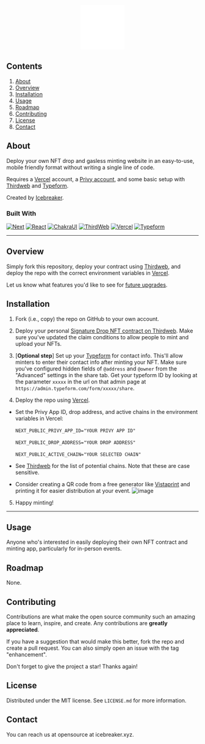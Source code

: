 <!-- PROJECT LOGO -->
<br />
<div align="center">
  <a href="https://icebreaker.xyz">
    <img src="public/logo@2x.png" alt="Logo" width="116" height="116">
  </a>
</div>

## Contents

1. [About](#about)
2. [Overview](#overview)
3. [Installation](#installation)
4. [Usage](#usage)
5. [Roadmap](#roadmap)
6. [Contributing](#contributing)
7. [License](#license)
8. [Contact](#contact)

## About

Deploy your own NFT drop and gasless minting website in an easy-to-use, mobile friendly format without writing a single line of code.

Requires a [Vercel][Vercel-url] account, a [Privy account][Privy-url], and some basic setup with [Thirdweb][Thirdweb-url] and [Typeform][Typeform-url].

Created by [Icebreaker](https://icebreaker.xyz).

### Built With

[![Next][Next.js]][next-url]
[![React][React.js]][react-url]
[![ChakraUI][ChakraUI-logo]][ChakraUI-url]
[![ThirdWeb][ThirdWeb-logo]][Thirdweb-url]
[![Vercel][Vercel-logo]][Vercel-url]
[![Typeform][Typeform-logo]][Typeform-url]

---

## Overview

Simply fork this repository, deploy your contract using [Thirdweb][Thirdweb-url], and deploy the repo with the correct environment variables in [Vercel][Vercel-url].

Let us know what features you'd like to see for [future upgrades](#contributing).

## Installation

1. Fork (i.e., copy) the repo on GitHub to your own account.

2. Deploy your personal [Signature Drop NFT contract on Thirdweb][1]. Make sure you've updated the claim conditions to allow people to mint and upload your NFTs.

[1]: https://portal.thirdweb.com/pre-built-contracts/signature-drop 'Thirdweb Signature Drop Contract'

3. [**Optional step**] Set up your [Typeform][Typeform-url] for contact info. This'll allow minters to enter their contact info after minting your NFT. Make sure you've configured hidden fields of `@address` and `@owner` from the "Advanced" settings in the share tab. Get your typeform ID by looking at the parameter `xxxxx` in the url on that admin page at `https://admin.typeform.com/form/xxxxx/share`.

4. Deploy the repo using [Vercel][Vercel-url].

- Set the Privy App ID, drop address, and active chains in the environment variables in Vercel:

  `NEXT_PUBLIC_PRIVY_APP_ID="YOUR PRIVY APP ID"`

  `NEXT_PUBLIC_DROP_ADDRESS="YOUR DROP ADDRESS"`

  `NEXT_PUBLIC_ACTIVE_CHAIN="YOUR SELECTED CHAIN"`

- See [Thirdweb][Thirdweb-url] for the list of potential chains. Note that these are case sensitive.
- Consider creating a QR code from a free generator like [Vistaprint](https://www.vistaprint.com/qr-code-generator/builder) and printing it for easier distribution at your event.
  ![image](https://user-images.githubusercontent.com/71476076/234699827-42677403-2b7d-447a-8da4-de7e9fafd4fd.png)

5. Happy minting!

---

## Usage

Anyone who's interested in easily deploying their own NFT contract and minting app, particularly for in-person events.

## Roadmap

None.

## Contributing

Contributions are what make the open source community such an amazing place to learn, inspire, and create. Any contributions are **greatly appreciated**.

If you have a suggestion that would make this better, fork the repo and create a pull request. You can also simply open an issue with the tag "enhancement".

Don't forget to give the project a star! Thanks again!

## License

Distributed under the MIT license. See `LICENSE.md` for more information.

## Contact

You can reach us at opensource at icebreaker.xyz.

<!-- MARKDOWN LINKS & IMAGES -->

[Next.js]: https://img.shields.io/badge/next.js-000000?style=for-the-badge&logo=nextdotjs&logoColor=white
[next-url]: https://nextjs.org/
[React.js]: https://img.shields.io/badge/React-20232A?style=for-the-badge&logo=react&logoColor=61DAFB
[react-url]: https://reactjs.org/
[privy-url]: https://privy.io/
[ThirdWeb-logo]: https://img.shields.io/badge/-thirdweb-critical?style=for-the-badge
[Thirdweb-url]: https://thirdweb.com/
[Vercel-logo]: https://img.shields.io/badge/-vercel-black?style=for-the-badge
[Vercel-url]: https://vercel.com/
[Typeform-logo]: https://img.shields.io/badge/-typeform-lightgrey?style=for-the-badge
[Typeform-url]: https://typeform.com
[ChakraUI-logo]: https://shields.io/badge/chakra--ui-black?logo=chakraui&style=for-the-badge
[ChakraUI-url]: https://chakra-ui.com/
